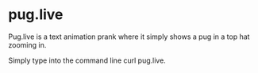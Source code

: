 # pug.live

Pug.live is a text animation prank where it simply shows a pug in a top hat zooming in.

Simply type into the command line curl pug.live.

